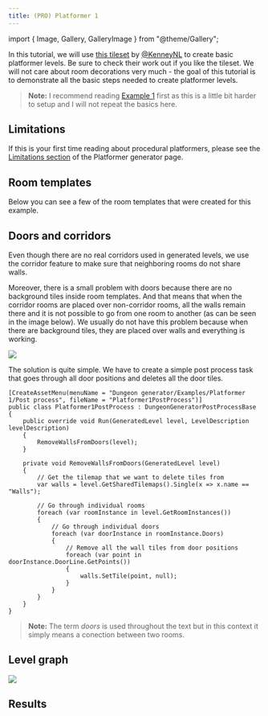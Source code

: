 ```yaml
---
title: (PRO) Platformer 1
---
```


import { Image, Gallery, GalleryImage } from "@theme/Gallery";

In this tutorial, we will use [this tileset](https://www.kenney.nl/assets/abstract-platformer) by [@KenneyNL](https://twitter.com/KenneyNL) to create basic platformer levels. Be sure to check their work out if you like the tileset. We will not care about room decorations very much - the goal of this tutorial is to demonstrate all the basic steps needed to create platformer levels.

<Gallery cols={2} fixedHeight>
    <GalleryImage src="img/v2/examples/platformer1/result1.png" caption="Example result" />
    <GalleryImage src="img/v2/examples/platformer1/result2.png" caption="Example result" />
</Gallery>

> **Note:** I recommend reading [Example 1](example1.md) first as this is a little bit harder to setup and I will not repeat the basics here.

## Limitations

If this is your first time reading about procedural platformers, please see the [Limitations section](../generators/platformer-generator#limitations) of the Platformer generator page.

## Room templates

Below you can see a few of the room templates that were created for this example.

<Gallery cols={2} fixedHeight>
    <GalleryImage src="img/v2/examples/platformer1/start.png" caption="Start" />
    <GalleryImage src="img/v2/examples/platformer1/goal.png" caption="Goal" />
    <GalleryImage src="img/v2/examples/platformer1/room2.png" caption="Basic room" />
    <GalleryImage src="img/v2/examples/platformer1/room3.png" caption="Basic room" />
    <GalleryImage src="img/v2/examples/platformer1/room6.png" caption="Basic room" />
    <GalleryImage src="img/v2/examples/platformer1/room8.png" caption="Basic room" />
</Gallery>

## Doors and corridors

Even though there are no real corridors used in generated levels, we use the corridor feature to make sure that neighboring rooms do not share walls.

<Gallery cols={2} fixedHeight>
    <GalleryImage src="img/v2/examples/platformer1/corridor_horizontal.png" caption="Horizontal corridor" />
    <GalleryImage src="img/v2/examples/platformer1/corridor_vertical.png" caption="Vertical corridor" />
</Gallery>

Moreover, there is a small problem with doors because there are no background tiles inside room templates. And that means that when the corridor rooms are placed over non-corridor rooms, all the walls remain there and it is not possible to go from one room to another (as can be seen in the image below). We usually do not have this problem because when there are background tiles, they are placed over walls and everything is working.

<Image src="img/v2/examples/platformer1/no_holes_between_rooms.png" caption="There are no holes between individual rooms because we have no background tile in room templates." />

The solution is quite simple. We have to create a simple post process task that goes through all door positions and deletes all the door tiles.

    [CreateAssetMenu(menuName = "Dungeon generator/Examples/Platformer 1/Post process", fileName = "Platformer1PostProcess")]
    public class Platformer1PostProcess : DungeonGeneratorPostProcessBase
    {
        public override void Run(GeneratedLevel level, LevelDescription levelDescription)
        {
            RemoveWallsFromDoors(level);
        }

        private void RemoveWallsFromDoors(GeneratedLevel level)
        {
            // Get the tilemap that we want to delete tiles from
            var walls = level.GetSharedTilemaps().Single(x => x.name == "Walls");

            // Go through individual rooms
            foreach (var roomInstance in level.GetRoomInstances())
            {
                // Go through individual doors
                foreach (var doorInstance in roomInstance.Doors)
                {
                    // Remove all the wall tiles from door positions
                    foreach (var point in doorInstance.DoorLine.GetPoints())
                    {
                        walls.SetTile(point, null);
                    }
                }
            }
        }
    }

> **Note:** The term *doors* is used throughout the text but in this context it simply means a conection between two rooms.

## Level graph

<Image src="img/v2/examples/platformer1/level_graph.png" caption="Level graph" />

## Results

<Gallery cols={2} fixedHeight>
    <GalleryImage src="img/v2/examples/platformer1/result3.png" caption="Example result" />
    <GalleryImage src="img/v2/examples/platformer1/result4.png" caption="Example result" />
</Gallery>